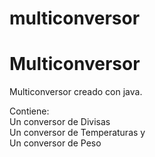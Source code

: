 # multiconversor
<h1>Multiconversor</h1>
<p>Multiconversor creado con java.</p>
<p>Contiene: <br>
  Un conversor de Divisas<br>
  Un conversor de Temperaturas y<br>
  Un conversor de Peso</p>

